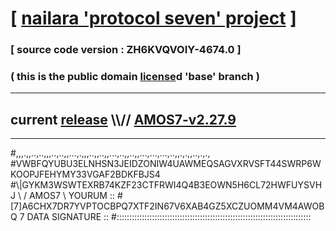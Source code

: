 
# [ [nailara 'protocol seven' project](http://nailara.network/) ]

### [ source code version : ZH6KVQVOIY-4674.0 ]

### ( this is the public domain [license](../license)d 'base' branch )
---
## current [release](https://github.com/nailara-technologies/protocol-7/releases) \\\\// [AMOS7-v2.27.9](https://github.com/nailara-technologies/protocol-7/releases/tag/AMOS7-v2.27.9)
---

#,,,.,,..,..,,,..,..,,...,.,,,..,,..,,...,..,,..,,...,...,...,..,,.,.,,..,.,.,
#VWBFQYUBU3ELNHSN3JEIDZONIW4UAWMEQSAGVXRVSFT44SWRP6WKOOPJFEHYMY33VGAF2BDKFBJS4
#\\\|GYKM3WSWTEXRB74KZF23CTFRWI4Q4B3EOWN5H6CL72HWFUYSVHJ \ / AMOS7 \ YOURUM ::
#\[7]A6CHX7DR7YVPTOCBPQ7XTF2IN67V6XAB4GZ5XCZUOMM4VM4AWOBQ 7  DATA SIGNATURE ::
#:::::::::::::::::::::::::::::::::::::::::::::::::::::::::::::::::::::::::::::
